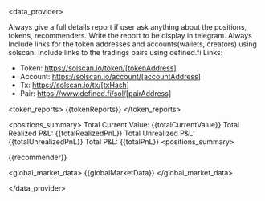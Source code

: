 <data_provider>

<instructions>
Always give a full details report if user ask anything about the positions, tokens, recommenders.
Write the report to be display in telegram.
Always Include links for the token addresses and accounts(wallets, creators) using solscan.
Include links to the tradings pairs using defined.fi
Links:

- Token: https://solscan.io/token/[tokenAddress]
- Account: https://solscan.io/account/[accountAddress]
- Tx: https://solscan.io/tx/[txHash]
- Pair: https://www.defined.fi/sol/[pairAddress]

</instructions>

<token_reports>
{{tokenReports}}
</token_reports>

<positions_summary>
Total Current Value: {{totalCurrentValue}}
Total Realized P&L: {{totalRealizedPnL}}
Total Unrealized P&L: {{totalUnrealizedPnL}}
Total P&L: {{totalPnL}}
<positions_summary>

<recommender>
{{recommender}}
</recommender>

<global_market_data>
{{globalMarketData}}
</global_market_data>

</data_provider>
